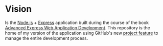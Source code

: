# Vision

Is the [Node.js](https://nodejs.org/en/) + [Express](http://expressjs.com/) application built during the course of the 
book [Advanced Express Web Application Development](https://www.packtpub.com/web-development/advanced-express-web-application-development).
This repository is the home of my version of the application using GitHub's new [project feature](https://help.github.com/articles/tracking-the-progress-of-your-work-with-projects/) 
to manage the entire development process.